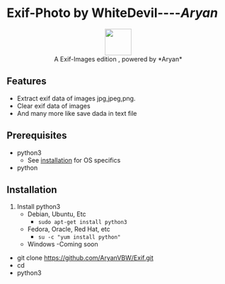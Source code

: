 # Exif-Photo by WhiteDevil----*Aryan*
<p align="center">
<img src="https://github.com/ARYAN122333/L3MON/blob/main/logo.png" height="60"><br>
A Exif-Images edition , powered by *Aryan*
</p>




## Features
- Extract exif data of images jpg,jpeg,png.
- Clear exif data of images 
- And many more like save dada in text file

## Prerequisites 
 - python3
    - See [installation](#Installation) for OS specifics
 - python

## Installation 
1. Install python3
    - Debian, Ubuntu, Etc
        - `sudo apt-get install python3`
    - Fedora, Oracle, Red Hat, etc
        -  `su -c "yum install python"`
    - Windows 
        -Coming soon
 - git clone https://github.com/AryanVBW/Exif.git
 - cd 
 - python3 
